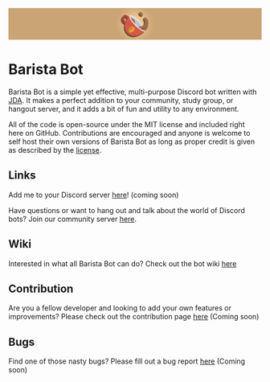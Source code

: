 ![Barista](branding/banner.jpg)

# Barista Bot
Barista Bot is a simple yet effective, multi-purpose Discord bot written with [JDA](https://github.com/DV8FromTheWorld/JDA). It makes a perfect addition to your community, study group, or hangout server, and it adds a bit of fun and utility to any environment.

All of the code is open-source under the MIT license and included right here on GitHub. Contributions are encouraged and anyone is welcome to self host their own versions of Barista Bot as long as proper credit is given as described by the [license](LICENSE).

## Links
Add me to your Discord server [here](https://discord.com)! (coming soon)

Have questions or want to hang out and talk about the world of Discord bots? Join our community server [here](https://discord.gg/u8hAu6sEtw).

## Wiki
Interested in what all Barista Bot can do? Check out the bot wiki [here](https://github.com/thetechnicalfox/baristabot/wiki)

## Contribution
Are you a fellow developer and looking to add your own features or improvements? Please check out the contribution page [here]() (Coming soon)

## Bugs
Find one of those nasty bugs? Please fill out a bug report [here]() (Coming soon)
